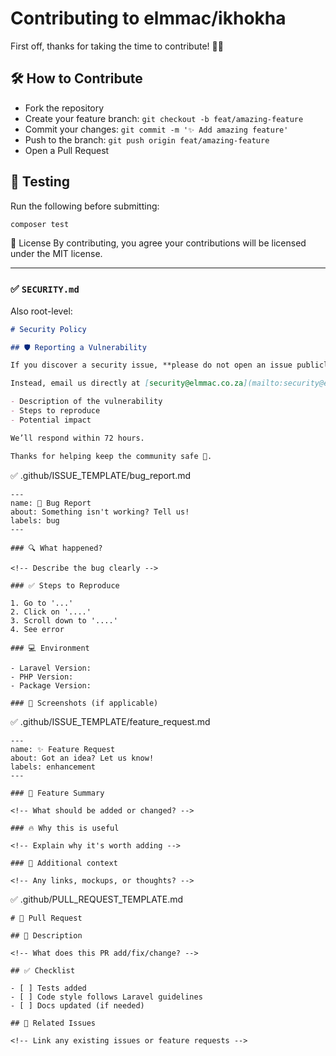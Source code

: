 # Contributing to elmmac/ikhokha

First off, thanks for taking the time to contribute! 🧠✨

## 🛠️ How to Contribute

- Fork the repository
- Create your feature branch: `git checkout -b feat/amazing-feature`
- Commit your changes: `git commit -m '✨ Add amazing feature'`
- Push to the branch: `git push origin feat/amazing-feature`
- Open a Pull Request

## 🧪 Testing

Run the following before submitting:

```bash
composer test
```
📄 License
By contributing, you agree your contributions will be licensed under the MIT license.


---

### ✅ `SECURITY.md`
Also root-level:
```md
# Security Policy

## 🛡️ Reporting a Vulnerability

If you discover a security issue, **please do not open an issue publicly**.

Instead, email us directly at [security@elmmac.co.za](mailto:security@elmmac.co.za) with the following:

- Description of the vulnerability
- Steps to reproduce
- Potential impact

We’ll respond within 72 hours.

Thanks for helping keep the community safe 💪.

```
✅ .github/ISSUE_TEMPLATE/bug_report.md
```
---
name: 🐛 Bug Report
about: Something isn't working? Tell us!
labels: bug
---

### 🔍 What happened?

<!-- Describe the bug clearly -->

### ✅ Steps to Reproduce

1. Go to '...'
2. Click on '....'
3. Scroll down to '....'
4. See error

### 💻 Environment

- Laravel Version: 
- PHP Version: 
- Package Version:

### 📸 Screenshots (if applicable)

```
✅ .github/ISSUE_TEMPLATE/feature_request.md
```
---
name: ✨ Feature Request
about: Got an idea? Let us know!
labels: enhancement
---

### 🧠 Feature Summary

<!-- What should be added or changed? -->

### 🔥 Why this is useful

<!-- Explain why it's worth adding -->

### 💬 Additional context

<!-- Any links, mockups, or thoughts? -->
```
✅ .github/PULL_REQUEST_TEMPLATE.md
```
# 🧩 Pull Request

## 📄 Description

<!-- What does this PR add/fix/change? -->

## ✅ Checklist

- [ ] Tests added
- [ ] Code style follows Laravel guidelines
- [ ] Docs updated (if needed)

## 🧠 Related Issues

<!-- Link any existing issues or feature requests -->
```


